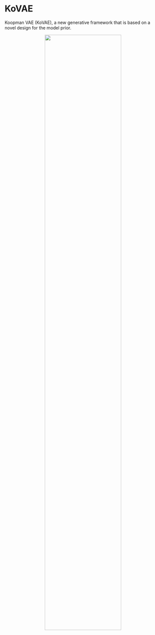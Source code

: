 # KoVAE
Koopman VAE (KoVAE), a new generative framework that is based on a novel design for the model prior.

<div align=center><img src="fig/arch_fig" width="70%"></div>
